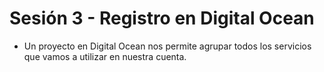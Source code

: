 # Sesión 3 - Registro en Digital Ocean

* Un proyecto en Digital Ocean nos permite agrupar todos los servicios que vamos a utilizar en nuestra cuenta.

